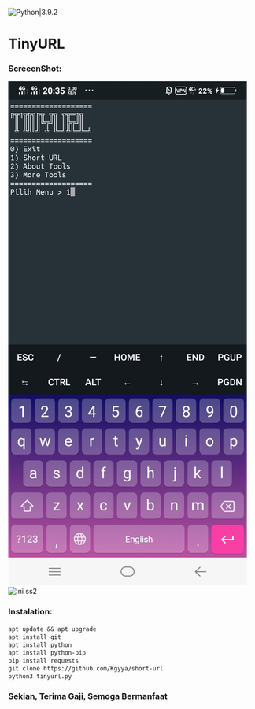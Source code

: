 ![Python|3.9.2](https://img.shields.io/badge/Python-3.9.2-blue.svg)
# TinyURL
  ### ScreeenShot:
![ini ss](https://github.com/Kgyya/short-url/blob/main/Screenshot_20210427_203553.jpg)
![ini ss2](https://github.com/Kgyya/short-url/blob/main/)
  ### Instalation:
```
apt update && apt upgrade
apt install git
apt install python
apt install python-pip
pip install requests
git clone https://github.com/Kgyya/short-url
python3 tinyurl.py
```
  ### Sekian, Terima Gaji, Semoga Bermanfaat
